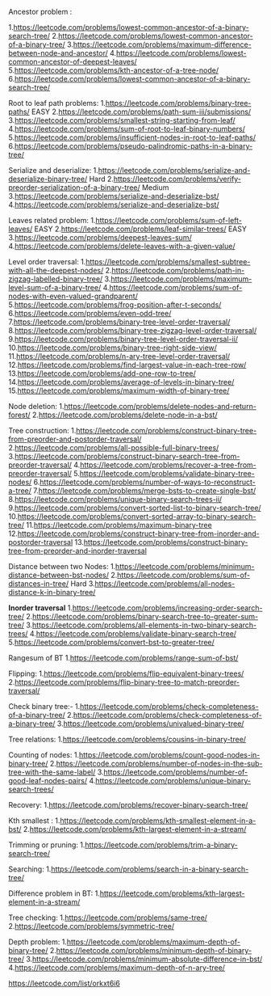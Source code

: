 Ancestor problem :

1.https://leetcode.com/problems/lowest-common-ancestor-of-a-binary-search-tree/
2.https://leetcode.com/problems/lowest-common-ancestor-of-a-binary-tree/
3.https://leetcode.com/problems/maximum-difference-between-node-and-ancestor/
4.https://leetcode.com/problems/lowest-common-ancestor-of-deepest-leaves/
5.https://leetcode.com/problems/kth-ancestor-of-a-tree-node/
6.https://leetcode.com/problems/lowest-common-ancestor-of-a-binary-search-tree/

Root to leaf path problems:
1.https://leetcode.com/problems/binary-tree-paths/ EASY
2.https://leetcode.com/problems/path-sum-iii/submissions/
3.https://leetcode.com/problems/smallest-string-starting-from-leaf/
4.https://leetcode.com/problems/sum-of-root-to-leaf-binary-numbers/
5.https://leetcode.com/problems/insufficient-nodes-in-root-to-leaf-paths/
6.https://leetcode.com/problems/pseudo-palindromic-paths-in-a-binary-tree/

Serialize and deserialize:
1.https://leetcode.com/problems/serialize-and-deserialize-binary-tree/ Hard
2.https://leetcode.com/problems/verify-preorder-serialization-of-a-binary-tree/ Medium
3.https://leetcode.com/problems/serialize-and-deserialize-bst/
4.https://leetcode.com/problems/serialize-and-deserialize-bst/

Leaves related problem:
1.https://leetcode.com/problems/sum-of-left-leaves/ EASY
2.https://leetcode.com/problems/leaf-similar-trees/ EASY
3.https://leetcode.com/problems/deepest-leaves-sum/
4.https://leetcode.com/problems/delete-leaves-with-a-given-value/

Level order traversal:
1.https://leetcode.com/problems/smallest-subtree-with-all-the-deepest-nodes/
2.https://leetcode.com/problems/path-in-zigzag-labelled-binary-tree/
3.https://leetcode.com/problems/maximum-level-sum-of-a-binary-tree/
4.https://leetcode.com/problems/sum-of-nodes-with-even-valued-grandparent/
5.https://leetcode.com/problems/frog-position-after-t-seconds/
6.https://leetcode.com/problems/even-odd-tree/
7.https://leetcode.com/problems/binary-tree-level-order-traversal/
8.https://leetcode.com/problems/binary-tree-zigzag-level-order-traversal/
9.https://leetcode.com/problems/binary-tree-level-order-traversal-ii/
10.https://leetcode.com/problems/binary-tree-right-side-view/
11.https://leetcode.com/problems/n-ary-tree-level-order-traversal/
12.https://leetcode.com/problems/find-largest-value-in-each-tree-row/
13.https://leetcode.com/problems/add-one-row-to-tree/
14.https://leetcode.com/problems/average-of-levels-in-binary-tree/
15.https://leetcode.com/problems/maximum-width-of-binary-tree/

Node deletion:
1.https://leetcode.com/problems/delete-nodes-and-return-forest/
2.https://leetcode.com/problems/delete-node-in-a-bst/

Tree construction:
1.https://leetcode.com/problems/construct-binary-tree-from-preorder-and-postorder-traversal/
2.https://leetcode.com/problems/all-possible-full-binary-trees/
3.https://leetcode.com/problems/construct-binary-search-tree-from-preorder-traversal/
4.https://leetcode.com/problems/recover-a-tree-from-preorder-traversal/
5.https://leetcode.com/problems/validate-binary-tree-nodes/
6.https://leetcode.com/problems/number-of-ways-to-reconstruct-a-tree/
7.https://leetcode.com/problems/merge-bsts-to-create-single-bst/
8.https://leetcode.com/problems/unique-binary-search-trees-ii/
9.https://leetcode.com/problems/convert-sorted-list-to-binary-search-tree/
10.https://leetcode.com/problems/convert-sorted-array-to-binary-search-tree/
11.https://leetcode.com/problems/maximum-binary-tree
12.https://leetcode.com/problems/construct-binary-tree-from-inorder-and-postorder-traversal
13.https://leetcode.com/problems/construct-binary-tree-from-preorder-and-inorder-traversal

Distance between two Nodes:
1.https://leetcode.com/problems/minimum-distance-between-bst-nodes/
2.https://leetcode.com/problems/sum-of-distances-in-tree/ Hard
3.https://leetcode.com/problems/all-nodes-distance-k-in-binary-tree/

**Inorder traversal**
1.https://leetcode.com/problems/increasing-order-search-tree/
2.https://leetcode.com/problems/binary-search-tree-to-greater-sum-tree/
3.https://leetcode.com/problems/all-elements-in-two-binary-search-trees/
4.https://leetcode.com/problems/validate-binary-search-tree/
5.https://leetcode.com/problems/convert-bst-to-greater-tree/

Rangesum of BT
1.https://leetcode.com/problems/range-sum-of-bst/

Flipping:
1.https://leetcode.com/problems/flip-equivalent-binary-trees/
2.https://leetcode.com/problems/flip-binary-tree-to-match-preorder-traversal/

Check binary tree:-
1.https://leetcode.com/problems/check-completeness-of-a-binary-tree/
2.https://leetcode.com/problems/check-completeness-of-a-binary-tree/
3.https://leetcode.com/problems/univalued-binary-tree/

Tree relations:
1.https://leetcode.com/problems/cousins-in-binary-tree/

Counting of nodes:
1.https://leetcode.com/problems/count-good-nodes-in-binary-tree/
2.https://leetcode.com/problems/number-of-nodes-in-the-sub-tree-with-the-same-label/
3.https://leetcode.com/problems/number-of-good-leaf-nodes-pairs/
4.https://leetcode.com/problems/unique-binary-search-trees/

Recovery:
1.https://leetcode.com/problems/recover-binary-search-tree/

Kth smallest :
1.https://leetcode.com/problems/kth-smallest-element-in-a-bst/
2.https://leetcode.com/problems/kth-largest-element-in-a-stream/

Trimming or pruning:
1.https://leetcode.com/problems/trim-a-binary-search-tree/

Searching:
1.https://leetcode.com/problems/search-in-a-binary-search-tree/

Difference problem in BT:
1.https://leetcode.com/problems/kth-largest-element-in-a-stream/

Tree checking:
1.https://leetcode.com/problems/same-tree/
2.https://leetcode.com/problems/symmetric-tree/

Depth problem:
1.https://leetcode.com/problems/maximum-depth-of-binary-tree/
2.https://leetcode.com/problems/minimum-depth-of-binary-tree/
3.https://leetcode.com/problems/minimum-absolute-difference-in-bst/
4.https://leetcode.com/problems/maximum-depth-of-n-ary-tree/

https://leetcode.com/list/orkxt6i6
